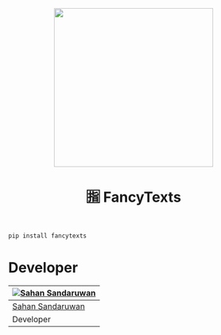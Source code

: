 

<div align="center">
  <img src="https://sandaruwan-img-host.pages.dev/fancytexts.png" width="320" height="320">

  <h1>🈯 FancyTexts</h1>
</div>

#

```python

pip install fancytexts

```


# Developer

<div align="center">

| [![Sahan Sandaruwan](https://github.com/sahansandaruwan.png?size=150)](https://github.com/sahansandaruwan) | 
|----
 [Sahan Sandaruwan](https://github.com/sahansandaruwan) |
 Developer |
 
 </div>
